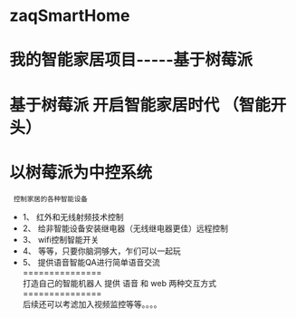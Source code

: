 # zaqSmartHome
我的智能家居项目-----基于树莓派
===============

基于树莓派 开启智能家居时代 （智能开头）
===============

以树莓派为中控系统
===============
     控制家居的各种智能设备
* 	1、         红外和无线射频技术控制
* 	2、         给非智能设备安装继电器（无线继电器更佳）远程控制
* 	3、         wifi控制智能开关
* 	4、         等等，只要你脑洞够大，乍们可以一起玩
 * 	5、         提供语音智能QA进行简单语音交流  
===============     
打造自己的智能机器人
   提供 语音 和 web 两种交互方式 
===============      
   后续还可以考滤加入视频监控等等。。。。
